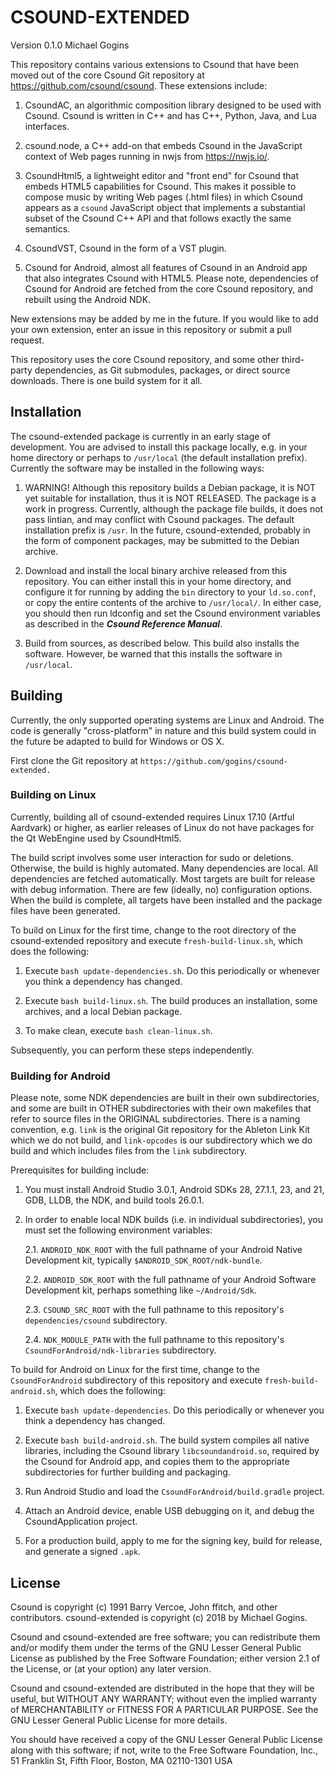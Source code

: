 # CSOUND-EXTENDED

Version 0.1.0
Michael Gogins

This repository contains various extensions to Csound that have been moved 
out of the core Csound Git repository at https://github.com/csound/csound. 
These extensions include:

1.  CsoundAC, an algorithmic composition library designed to be used with 
    Csound. Csound is written in C++ and has C++, Python, Java, and Lua 
    interfaces.
   
2.  csound.node, a C++ add-on that embeds Csound in the JavaScript context of 
    Web pages running in nwjs from https://nwjs.io/.
   
3.  CsoundHtml5, a lightweight editor and "front end" for Csound that embeds 
    HTML5 capabilities for Csound. This makes it possible to compose music by 
    writing Web pages (.html files) in which Csound appears as a `csound` 
    JavaScript object that implements a substantial subset of the Csound C++ 
    API and that follows exactly the same semantics.

4.  CsoundVST, Csound in the form of a VST plugin.

5.  Csound for Android, almost all features of Csound in an Android app that 
    also integrates Csound with HTML5. Please note, dependencies of Csound 
    for Android are fetched from the core Csound repository, and rebuilt 
    using the Android NDK.
    
New extensions may be added by me in the future. If you would like to add your 
own extension, enter an issue in this repository or submit a pull request.

This repository uses the core Csound repository, and some other third-party 
dependencies, as Git submodules, packages, or direct source downloads. There 
is one build system for it all.

## Installation

The csound-extended package is currently in an early stage of development.
You are advised to install this package locally, e.g. in your home directory
or perhaps to `/usr/local` (the default installation prefix). Currently the 
software may be installed in the following ways:

1.  WARNING! Although this repository builds a Debian package, it is NOT yet 
    suitable for installation, thus it is NOT RELEASED. The package is a work 
    in progress. Currently, although the package file builds, it does not pass 
    lintian, and may conflict with Csound packages. The default installation 
    prefix is `/usr`. In the future, csound-extended, probably in the form 
    of component packages, may be submitted to the Debian archive. 
    
2.  Download and install the local binary archive released from this 
    repository. You can either install this in your home directory, and 
    configure it for running by adding the `bin` directory to your 
    `ld.so.conf`, or copy the entire contents of the archive to 
    `/usr/local/`. In either case, you should then run ldconfig and set 
    the Csound environment variables as described in the 
    _**Csound Reference Manual**_.
    
3.  Build from sources, as described below. This build also installs the 
    software. However, be warned that this installs the software in 
    `/usr/local`. 


## Building

Currently, the only supported operating systems are Linux and Android. The 
code is generally "cross-platform" in nature and this build system could in 
the future be adapted to build for Windows or OS X.
 
First clone the Git repository at `https://github.com/gogins/csound-extended.`

### Building on Linux

Currently, building all of csound-extended requires Linux 17.10 (Artful 
Aardvark) or higher, as earlier releases of Linux do not have packages for 
the Qt WebEngine used by CsoundHtml5.

The build script involves some user interaction for sudo or deletions. 
Otherwise, the build is highly automated. Many dependencies are local. All 
dependencies are fetched automatically. Most targets are built for release 
with debug information. There are few (ideally, no) configuration options. 
When the build is complete, all targets have been installed and the package 
files have been generated.

To build on Linux for the first time, change to the root directory of the 
csound-extended repository and execute `fresh-build-linux.sh`, which does 
the following:

1.  Execute `bash update-dependencies.sh`. Do this periodically or whenever 
    you think a dependency has changed.
    
2.  Execute `bash build-linux.sh`. The build produces an installation, some 
    archives, and a local Debian package.

3.  To make clean, execute `bash clean-linux.sh`. 

Subsequently, you can perform these steps independently.

### Building for Android

Please note, some NDK dependencies are built in their own subdirectories, 
and some are built in OTHER subdirectories with their own makefiles that 
refer to source files in the ORIGINAL subdirectories. There is a naming 
convention, e.g. `link` is the original Git repository for the Ableton Link 
Kit which we do not build, and `link-opcodes` is our subdirectory which we do 
build and which includes files from the `link` subdirectory.

Prerequisites for building include:

1.  You must install Android Studio 3.0.1, Android SDKs 28, 27.1.1, 23, and 21, 
    GDB, LLDB, the NDK, and build tools 26.0.1.

2.  In order to enable local NDK builds (i.e. in individual subdirectories), 
    you must set the following environment variables:
    
    2.1.    `ANDROID_NDK_ROOT` with the full pathname of your Android Native 
            Development kit, typically `$ANDROID_SDK_ROOT/ndk-bundle`.
            
    2.2.    `ANDROID_SDK_ROOT` with the full pathname of your Android Software 
            Development kit, perhaps something like `~/Android/Sdk`.
            
    2.3.    `CSOUND_SRC_ROOT` with the full pathname to this repository's 
            `dependencies/csound` subdirectory.
            
    2.4.    `NDK_MODULE_PATH` with the full pathname to this repository's 
            `CsoundForAndroid/ndk-libraries` subdirectory.

To build for Android on Linux for the first time, change to the 
`CsoundForAndroid` subdirectory of this repository and execute 
`fresh-build-android.sh`, which does the following:

1.  Execute `bash update-dependencies`. Do this periodically or whenever 
    you think a dependency has changed.
    
2.  Execute `bash build-android.sh`. The build system compiles all native 
    libraries, including the Csound library `libcsoundandroid.so`, required 
    by the Csound for Android app, and copies them to the 
    appropriate subdirectories for further building and packaging.
    
3.  Run Android Studio and load the `CsoundForAndroid/build.gradle` project.

4.  Attach an Android device, enable USB debugging on it, and debug the 
    CsoundApplication project.
    
5.  For a production build, apply to me for the signing key, build for 
    release, and generate a signed `.apk`.

## License

Csound is copyright (c) 1991 Barry Vercoe, John ffitch, and other contributors.
csound-extended is copyright (c) 2018 by Michael Gogins.

Csound and csound-extended are free software; you can redistribute them
and/or modify them under the terms of the GNU Lesser General Public
License as published by the Free Software Foundation; either
version 2.1 of the License, or (at your option) any later version.

Csound and csound-extended are distributed in the hope that they will be 
useful, but WITHOUT ANY WARRANTY; without even the implied warranty of
MERCHANTABILITY or FITNESS FOR A PARTICULAR PURPOSE.  See the GNU Lesser 
General Public License for more details.

You should have received a copy of the GNU Lesser General Public
License along with this software; if not, write to the Free Software
Foundation, Inc., 51 Franklin St, Fifth Floor, Boston, MA
02110-1301 USA

